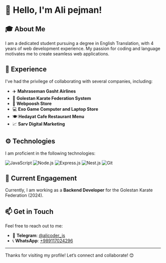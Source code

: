 # 👋 Hello, I'm Ali pejman!  

## 🎓 About Me  
I am a dedicated student pursuing a degree in English Translation, with 4 years of web development experience. My passion for coding and language motivates me to create seamless web applications.  

## 💼 Experience  
I've had the privilege of collaborating with several companies, including:  

- ✈️ **Mahraseman Gasht Airlines**  
- 🥋 **Golestan Karate Federation System**  
- 🛒 **Webpoosh Store**  
- 💻 **Exo Game Computer and Laptop Store**  
- 🍽️ **Hedayat Cafe Restaurant Menu**  
- 📈 **Sarv Digital Marketing**  

## ⚙️ Technologies  
I am proficient in the following technologies:  
<p>

<img alt="JavaScript" src="https://img.icons8.com/?size=100&id=108784&format=png&color=000000" />
<img alt="Node.js" src="https://img.icons8.com/?size=100&id=54087&format=png&color=ffffff" />
<img alt="Express.js"  src="https://img.icons8.com/?size=100&id=SDVmtZ6VBGXt&format=png&color=ffffff" />
<img alt="Nest.js" src="https://img.icons8.com/?size=100&id=9ESZMOeUioJS&format=png&color=000000" />
<img alt="Git" src="https://img.icons8.com/?size=100&id=20906&format=png&color=000000" />


## 🚀 Current Engagement  
Currently, I am working as a **Backend Developer** for the Golestan Karate Federation (2024).  

## 📫 Get in Touch  
Feel free to reach out to me:  
- 📱 **Telegram**: [@alicoder_js](https://t.me/alicoder_js)  
- 📞 **WhatsApp**: [+989117024296](tel:+989117024296)

---  

Thanks for visiting my profile! Let’s connect and collaborate! 😊
